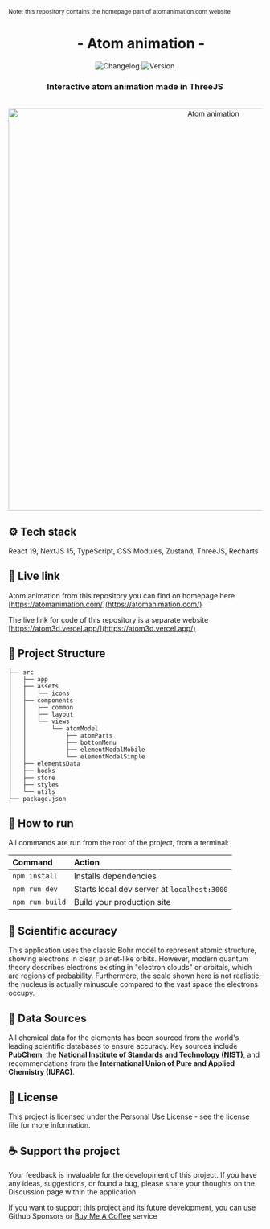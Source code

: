 <div><small>Note: this repository contains the homepage part of atomanimation.com website</small></div>

<div id="user-content-toc" align="center">
  <ul align="center" style="list-style: none;">
    <summary>
      <h1>- Atom animation -</h1>
    </summary>
  </ul>
</div>

<div align="center">
  <a href="https://github.com/matt765/atom-animation/blob/main/CHANGELOG.md" style="text-decoration: none;">
    <img src="https://img.shields.io/badge/%20-changelog-blue?logo=readme&logoColor=white&labelColor=grey" alt="Changelog" />
  </a>   
  <a href="https://github.com/matt765/atom-animation/releases" style="text-decoration: none;">
    <img src="https://img.shields.io/github/package-json/v/matt765/atom-animation?color=green" alt="Version" />
  </a>
</div>

<h3 align="center">Interactive atom animation made in ThreeJS</h3>
<br />

<div align="center">
  <img src="https://github.com/user-attachments/assets/e8461f0d-9605-4e65-ba57-f404a1db833b" alt="Atom animation" width="800" />
</div>

## ⚙️ Tech stack

React 19, NextJS 15, TypeScript, CSS Modules, Zustand, ThreeJS, Recharts

## 🔗 Live link

Atom animation from this repository you can find on homepage here [https://atomanimation.com/](https://atomanimation.com/)

The live link for code of this repository is a separate website [https://atom3d.vercel.app/](https://atom3d.vercel.app/)

## 📁 Project Structure

```
├── src
│   ├── app
│   ├── assets
│   │   └── icons
│   ├── components
│   │   ├── common
│   │   ├── layout
│   │   └── views
│   │       └── atomModel
│   │           ├── atomParts
│   │           ├── bottomMenu
│   │           ├── elementModalMobile
│   │           └── elementModalSimple
│   ├── elementsData
│   ├── hooks
│   ├── store
│   ├── styles
│   └── utils
└── package.json
```

## 🚀 How to run

All commands are run from the root of the project, from a terminal:

| Command         | Action                                      |
| :-------------- | :------------------------------------------ |
| `npm install`   | Installs dependencies                       |
| `npm run dev`   | Starts local dev server at `localhost:3000` |
| `npm run build` | Build your production site                  |


## 🔬 Scientific accuracy

This application uses the classic Bohr model to represent atomic structure, showing electrons in clear, planet-like orbits. However, modern quantum theory describes electrons existing in "electron clouds" or orbitals, which are regions of probability. Furthermore, the scale shown here is not realistic; the nucleus is actually minuscule compared to the vast space the electrons occupy.

## 🧪 Data Sources

All chemical data for the elements has been sourced from the world's leading scientific databases to ensure accuracy. Key sources include **PubChem**, the **National Institute of Standards and Technology (NIST)**, and recommendations from the **International Union of Pure and Applied Chemistry (IUPAC)**.

## 📝 License

This project is licensed under the Personal Use License - see the [license](https://github.com/matt765/atom-animation/blob/main/LICENSE) file for more information.

## ☕ Support the project

Your feedback is invaluable for the development of this project. If you have any ideas, suggestions, or found a bug, please share your   thoughts on the Discussion page within the application.

If you want to support this project and its future development, you can use Github Sponsors or 
[Buy Me A Coffee](https://buymeacoffee.com/matt765) service 